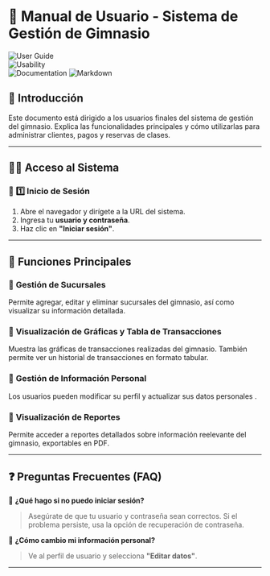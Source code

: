 # 📖 Manual de Usuario - Sistema de Gestión de Gimnasio  

![User Guide](https://img.shields.io/badge/Guía%20de%20Usuario-Esencial-blue?style=for-the-badge)  
![Usability](https://img.shields.io/badge/Interfaz-Intuitiva-green?style=for-the-badge)  
![Documentation](https://img.shields.io/badge/Documentation-Important-orange?style=for-the-badge)
![Markdown](https://img.shields.io/badge/Markdown-000000?style=for-the-badge&logo=markdown&logoColor=white)

## 📌 **Introducción**  
Este documento está dirigido a los usuarios finales del sistema de gestión del gimnasio. Explica las funcionalidades principales y cómo utilizarlas para administrar clientes, pagos y reservas de clases.

---

## 🏋️‍♂️ **Acceso al Sistema**  

### 🔹 **1️⃣ Inicio de Sesión**  
1. Abre el navegador y dirígete a la URL del sistema.  
2. Ingresa tu **usuario y contraseña**.  
3. Haz clic en **"Iniciar sesión"**.  


---

## 📌 **Funciones Principales**  

### 🔹 **Gestión de Sucursales**  
Permite agregar, editar y eliminar sucursales del gimnasio, así como visualizar su información detallada.

### 🔹 **Visualización de Gráficas y Tabla de Transacciones**  
Muestra las gráficas de transacciones realizadas del gimnasio. También permite ver un historial de transacciones en formato tabular.

### 🔹 **Gestión de Información Personal**  
Los usuarios pueden modificar su perfil y actualizar sus datos personales .

### 🔹 **Visualización de Reportes**  
Permite acceder a reportes detallados sobre información reelevante del gimnasio, exportables en PDF.

---

## ❓ **Preguntas Frecuentes (FAQ)**  

🔹 **¿Qué hago si no puedo iniciar sesión?**  
> Asegúrate de que tu usuario y contraseña sean correctos. Si el problema persiste, usa la opción de recuperación de contraseña.  

🔹 **¿Cómo cambio mi información personal?**  
> Ve al perfil de usuario y selecciona **"Editar datos"**.  

---